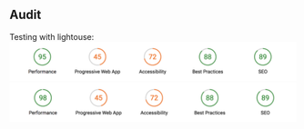 ## Audit
Testing with lightouse:
![without compression](images/performance.png)
![with compression](images/performance-with.png)
